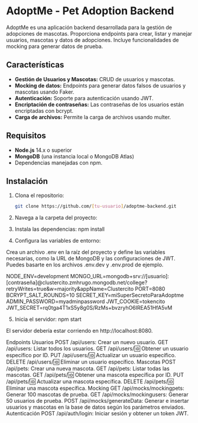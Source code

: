 # AdoptMe - Pet Adoption Backend

AdoptMe es una aplicación backend desarrollada para la gestión de adopciones de mascotas. Proporciona endpoints para crear, listar y manejar usuarios, mascotas y datos de adopciones. Incluye funcionalidades de mocking para generar datos de prueba.

## Características

- **Gestión de Usuarios y Mascotas:** CRUD de usuarios y mascotas.
- **Mocking de datos:** Endpoints para generar datos falsos de usuarios y mascotas usando Faker.
- **Autenticación:** Soporte para autenticación usando JWT.
- **Encriptación de contraseñas:** Las contraseñas de los usuarios están encriptadas con bcrypt.
- **Carga de archivos:** Permite la carga de archivos usando multer.

## Requisitos

- **Node.js** 14.x o superior
- **MongoDB** (una instancia local o MongoDB Atlas)
- Dependencias manejadas con npm.

## Instalación

1. Clona el repositorio:

   ```bash
   git clone https://github.com/[tu-usuario]/adoptme-backend.git

2. Navega a la carpeta del proyecto:

3. Instala las dependencias:   npm install

4. Configura las variables de entorno:

Crea un archivo .env en la raíz del proyecto y define las variables necesarias, como la URL de MongoDB y las configuraciones de JWT. Puedes basarte en los archivos .env.dev y .env.prod de ejemplo.

NODE_ENV=development
MONGO_URL=mongodb+srv://[usuario]:[contraseña]@clustercito.zmhrugo.mongodb.net/college?retryWrites=true&w=majority&appName=Clustercito
PORT=8080
BCRYPT_SALT_ROUNDS=10
SECRET_KEY=miSuperSecretoParaAdoptme
ADMIN_PASSWORD=myadminpassword
JWT_COOKIE=tokencito
JWT_SECRET=rq0tga4T1xS5y8g0S/RzMs+bvzryhO6IREA51HfA5vM


5. Inicia el servidor:  npm start



El servidor debería estar corriendo en http://localhost:8080.

Endpoints
Usuarios
POST /api/users: Crear un nuevo usuario.
GET /api/users: Listar todos los usuarios.
GET /api/users/:id: Obtener un usuario específico por ID.
PUT /api/users/:id: Actualizar un usuario específico.
DELETE /api/users/:id: Eliminar un usuario específico.
Mascotas
POST /api/pets: Crear una nueva mascota.
GET /api/pets: Listar todas las mascotas.
GET /api/pets/:id: Obtener una mascota específica por ID.
PUT /api/pets/:id: Actualizar una mascota específica.
DELETE /api/pets/:id: Eliminar una mascota específica.
Mocking
GET /api/mocks/mockingpets: Generar 100 mascotas de prueba.
GET /api/mocks/mockingusers: Generar 50 usuarios de prueba.
POST /api/mocks/generateData: Generar e insertar usuarios y mascotas en la base de datos según los parámetros enviados.
Autenticación
POST /api/auth/login: Iniciar sesión y obtener un token JWT.

